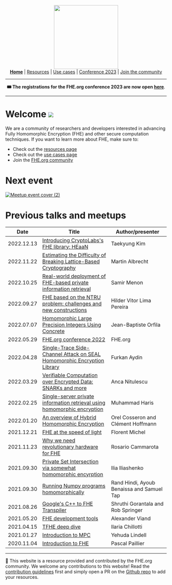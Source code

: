 <!-- Main header navigation -->
<p align="center">
  <img width="200" src="https://user-images.githubusercontent.com/5758427/180978488-db825482-5a58-4c7c-9589-c494a6f0be04.png"><br/>
  <a href="https://fhe-org.github.io"><b>Home</b></a> | <a href="https://fhe-org.github.io/resources">Resources</a> | <a href="https://fhe-org.github.io/use-cases">Use cases</a> | <a href="https://fhe-org.github.io/conferences/conference-2023/home">Conference 2023</a> | <a href="https://fhe-org.github.io/community">Join the community</a>
</p>
<hr/>
<!-- /Main header navigation -->

<p align="center">
<b>🎟 The registrations for the FHE.org conference 2023 are now open <a href="https://lu.ma/fhe-org-conference-2023-tickets">here</a></b>. 
</p>
<hr/>

# Welcome [<img src="https://img.shields.io/badge/Github-edit%20this%20page-lightgrey">](https://github.com/FHE-org/fhe-org.github.io)
  
We are a community of researchers and developers interested in advancing Fully Homomorphic Encryption (FHE) and other secure computation techniques.
If you want to learn more about FHE, make sure to:

- Check out the [resources page](https://fhe-org.github.io/resources)
- Check out the [use cases page](https://fhe-org.github.io/use-cases)
- Join the [FHE.org community](https://fhe-org.github.io/community)

# Next event
[![Meetup event cover (2)](https://user-images.githubusercontent.com/5758427/203574123-6fce287f-6966-4d5a-90e1-1ffdd752e87c.png)](https://www.meetup.com/fhe-org/events/289925371)


# Previous talks and meetups

<table id="sampleTableA" class="table table-striped sampleTable">
    <thead>
        <tr>
            <th data-sortas="case-insensitive">Date</th>
            <th data-sortas="case-insensitive">Title</th>
            <th data-sortas="case-insensitive">Author/presenter</th>
        </tr>
    </thead>  

<!--- Update previous meetup links here! --->

<tr>
    <td>2022.12.13</td>    
    <td><a href="https://fhe-org.github.io/meetups/Introducing_the_HEaaN_library_by_CryptoLab">Introducing CryptoLabs's FHE library: HEaaN</a></td>
    <td>Taekyung Kim</td>
</tr>

<tr>
    <td>2022.11.22</td>    
    <td><a href="https://fhe-org.github.io/meetups/Estimating_the_Difficulty_of_Breaking_Lattice_Based_Cryptography">Estimating the Difficulty of Breaking Lattice-Based Cryptography</a></td>
    <td>Martin Albrecht</td>
</tr>

<tr>
    <td>2022.10.25</td>    
    <td><a href="https://fhe-org.github.io/meetups/real_world_deployment_of_FHE_based_private_information_retrieval"> Real-world deployment of FHE-based private information retrieval</a></td>
    <td>Samir Menon</td>
</tr>

<tr>
    <td>2022.09.27</td>    
    <td><a href="https://fhe-org.github.io/meetups/FHE_based_on_the_NTRU_problem">FHE based on the NTRU problem: challenges and new constructions</a></td>
    <td>Hilder Vitor Lima Pereira</td>
</tr>


<tr>
    <td>2022.07.07</td>    
    <td><a href="https://fhe-org.github.io/meetups/homomorphic-Large-Precision-Integers-Using-Concrete">Homomorphic Large Precision Integers Using Concrete</a></td>
    <td>Jean-Baptiste Orfila</td>
</tr>

<tr>
    <td>2022.05.29</td>
    <td><a href="https://fhe-org.github.io/conferences/conference-2022/resources">FHE.org conference 2022</a></td>
    <td>FHE.org</td>        
</tr>

<tr>
    <td>2022.04.28</td>
    <td><a href="https://fhe-org.github.io/meetups/single-trace-side-channel-attack-on-seal-homomorphic-encryption-library">Single-Trace Side-Channel Attack on SEAL Homomorphic Encryption Library</a></td>
    <td>Furkan Aydin</td>        
</tr>

<tr>
    <td>2022.03.29</td>
    <td><a href="https://fhe-org.github.io/conferences/conference-2022/resources">Verifiable Computation over Encrypted Data: SNARKs and more</a></td>
    <td>Anca Nitulescu</td>        
</tr>

<tr>
    <td>2022.02.25</td>
    <td><a href="https://fhe-org.github.io/meetups/single-server-private-information-retrieval-using-homomorphic-encryption">Single-server private information retrieval using homomorphic encryption</a></td>
    <td>Muhammad Haris</td>        
</tr>

<tr>
    <td>2022.01.20</td>
    <td><a href="https://fhe-org.github.io/meetups/an-overview-of-hybrid-homomorphic-encryption">An overview of Hybrid Homomorphic Encryption</a></td>
    <td>Orel Cosseron and Clément Hoffmann</td>        
</tr>

<tr>
    <td>2021.12.21</td>
    <td><a href="https://fhe-org.github.io/meetups/fhe-at-the-speed-of-light">FHE at the speed of light</a></td>
    <td>Florent Michel</td>        
</tr>

<tr>
    <td>2021.11.23</td>
    <td><a href="https://fhe-org.github.io/meetups/why-we-need-revolutionary-hardware-for-fhe">Why we need revolutionary hardware for FHE</a></td>
    <td>Rosario Cammarota</td>        
</tr>

<tr>
    <td>2021.09.30</td>
    <td><a href="https://fhe-org.github.io/meetups/private-set-intersection-via-somewhat-homomorphic-encryption">Private Set Intersection via somewhat homomorphic encyrption</a></td>
    <td>Ilia Iliashenko</td>        
</tr>

<tr>
    <td>2021.09.30</td>
    <td><a href="https://fhe-org.github.io/meetups/running-numpy-programs-homomorphically">Running Numpy programs homomorphically</a></td>
    <td>Rand Hindi, Ayoub Benaissa and Samuel Tap</td>        
</tr>

<tr>
    <td>2021.08.26</td>
    <td><a href="https://fhe-org.github.io/meetups/google-c++-to-fhe-transpiler">Google's C++ to FHE Transpiler</a></td>
    <td>Shruthi Gorantala and Rob Springer</td>        
</tr>

<tr>
    <td>2021.05.20</td>
    <td><a href="https://fhe-org.github.io/meetups/fhe-development-tools">FHE development tools</a></td>
    <td>Alexander Viand</td>        
</tr>

<tr>
    <td>2021.04.15</td>
    <td><a href="https://fhe-org.github.io/meetups/tfhe-deep-dive">TFHE deep dive</a></td>
    <td>Ilaria Chillotti</td>        
</tr>

<tr>
    <td>2021.01.27</td>
    <td><a href="https://fhe-org.github.io/meetups/introduction-to-mpc">Introduction to MPC</a></td>
    <td>Yehuda Lindell</td>        
</tr>

<tr>
    <td>2020.11.04</td>
    <td><a href="https://fhe-org.github.io/meetups/introduction-to-fhe">Introduction to FHE</a></td>
    <td>Pascal Paillier</td>        
</tr>


</table>

<!--- Footer --->
<hr/>
💙 This website is a resource provided and contributed by the FHE.org community. We welcome any contributions to this website! Read the <a href="https://fhe-org.github.io/contrib">contribution guidelines</a> first and simply open a PR on the <a href="https://github.com/fhe-org/fhe-org">Github repo</a> to add your resources.
